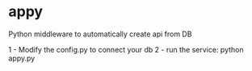 # appy
Python middleware to automatically create api from DB


1 - Modify the config.py to connect your db 
2 - run the service: python appy.py
